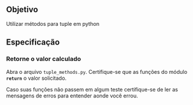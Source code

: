 ## Objetivo

Utilizar métodos para tuple em python

## Especificação

### Retorne o valor calculado

Abra o arquivo `tuple_methods.py`. Certifique-se que as funções do módulo **`return`** o valor solicitado.

Caso suas funções não passem em algum teste certifique-se de ler as mensagens de erros para entender aonde você errou.
